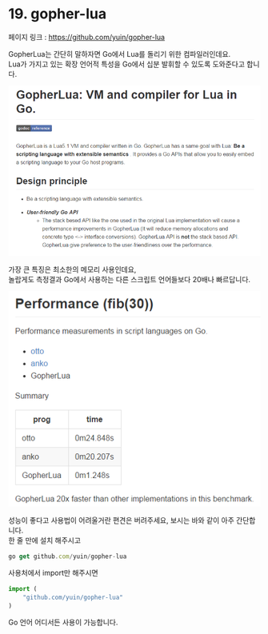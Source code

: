 # 19. gopher-lua

페이지 링크 : https://github.com/yuin/gopher-lua  

GopherLua는 간단히 말하자면 Go에서 Lua를 돌리기 위한 컴파일러인데요.  
Lua가 가지고 있는 확장 언어적 특성을 Go에서 십분 발휘할 수 있도록 도와준다고 합니다.  

![이미지](../img/004-19-01.png)  

가장 큰 특징은 최소한의 메모리 사용인데요,  
놀랍게도 측정결과 Go에서 사용하는 다른 스크립트 언어들보다 20배나 빠르답니다.  

![이미지](../img/004-19-02.png)

성능이 좋다고 사용법이 어려울거란 편견은 버려주세요, 보시는 바와 같이 아주 간단합니다.  
한 줄 만에 설치 해주시고

```javascript
go get github.com/yuin/gopher-lua
```  

사용처에서 import만 해주시면 
```javascript
import (
    "github.com/yuin/gopher-lua"
)
```
Go 언어 어디서든 사용이 가능합니다.
